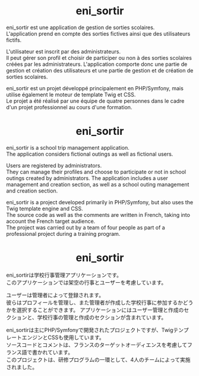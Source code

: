 <h1 align="center">eni_sortir</h1>

<p>
eni_sortir est une application de gestion de sorties scolaires.<br>
L'application prend en compte des sorties fictives ainsi que des utilisateurs fictifs.
</p>
<p>L'utilisateur est inscrit par des administrateurs.<br>
Il peut gérer son profil et choisir de participer ou non à des sorties scolaires créées par les administrateurs.
L'application comporte donc une partie de gestion et création des utilisateurs et une partie de gestion et de création de sorties scolaires.
</p>
<p>
eni_sortir est un projet développé principalement en PHP/Symfony, mais utilise également le moteur de template Twig et CSS.<br>
Le projet a été réalisé par une équipe de quatre personnes dans le cadre d'un projet professionnel au cours d'une formation.
</p>

<h1 align="center">eni_sortir</h1>

<p>
eni_sortir is a school trip management application.<br>
The application considers fictional outings as well as fictional users.
</p>
<p>
Users are registered by administrators.<br>
They can manage their profiles and choose to participate or not in school outings created by administrators.
The application includes a user management and creation section, as well as a school outing management and creation section.
</p>
<p>
eni_sortir is a project developed primarily in PHP/Symfony, but also uses the Twig template engine and CSS.<br>
  The source code as well as the comments are written in French, taking into account the French target audience.<br>
The project was carried out by a team of four people as part of a professional project during a training program.
</p>

<h1 align="center">eni_sortir</h1>

<p>
eni_sortirは学校行事管理アプリケーションです。<br>
このアプリケーションでは架空の行事とユーザーを考慮しています。
</p>
<p>
ユーザーは管理者によって登録されます。<br>
彼らはプロフィールを管理し、また管理者が作成した学校行事に参加するかどうかを選択することができます。
アプリケーションにはユーザー管理と作成のセクションと、学校行事の管理と作成のセクションが含まれています。
</p>
<p>
eni_sortirは主にPHP/Symfonyで開発されたプロジェクトですが、TwigテンプレートエンジンとCSSも使用しています。<br>
  ソースコードとコメントは、フランスのターゲットオーディエンスを考慮してフランス語で書かれています。<br>
このプロジェクトは、研修プログラムの一環として、4人のチームによって実施されました。
</p>
